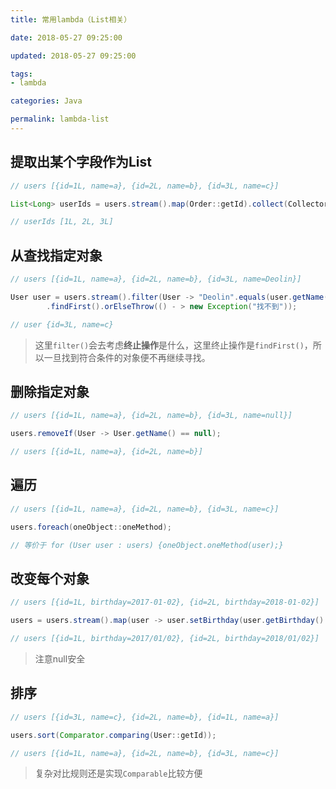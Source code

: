 ```yaml
---
title: 常用lambda（List相关）

date: 2018-05-27 09:25:00

updated: 2018-05-27 09:25:00

tags:
- lambda

categories: Java

permalink: lambda-list
---
```




## 提取出某个字段作为List

~~~java
// users [{id=1L, name=a}, {id=2L, name=b}, {id=3L, name=c}]

List<Long> userIds = users.stream().map(Order::getId).collect(Collectors.toList());

// userIds [1L, 2L, 3L]
~~~



## 从查找指定对象

~~~java
// users [{id=1L, name=a}, {id=2L, name=b}, {id=3L, name=Deolin}]

User user = users.stream().filter(User -> "Deolin".equals(user.getName()))
        .findFirst().orElseThrow(() - > new Exception("找不到"));

// user {id=3L, name=c}
~~~

> 这里`filter()`会去考虑**终止操作**是什么，这里终止操作是`findFirst()`，所以一旦找到符合条件的对象便不再继续寻找。



## 删除指定对象

~~~java
// users [{id=1L, name=a}, {id=2L, name=b}, {id=3L, name=null}]

users.removeIf(User -> User.getName() == null);

// users [{id=1L, name=a}, {id=2L, name=b}]
~~~



## 遍历

~~~java
// users [{id=1L, name=a}, {id=2L, name=b}, {id=3L, name=c}]

users.foreach(oneObject::oneMethod);

// 等价于 for (User user : users) {oneObject.oneMethod(user);}
~~~



## 改变每个对象

~~~java
// users [{id=1L, birthday=2017-01-02}, {id=2L, birthday=2018-01-02}]

users = users.stream().map(user -> user.setBirthday(user.getBirthday().replace('-', '/'))).collect(Collectors.toList());

// users [{id=1L, birthday=2017/01/02}, {id=2L, birthday=2018/01/02}]
~~~

> 注意null安全



## 排序

~~~java
// users [{id=3L, name=c}, {id=2L, name=b}, {id=1L, name=a}]

users.sort(Comparator.comparing(User::getId));

// users [{id=1L, name=a}, {id=2L, name=b}, {id=3L, name=c}]
~~~

> 复杂对比规则还是实现`Comparable`比较方便